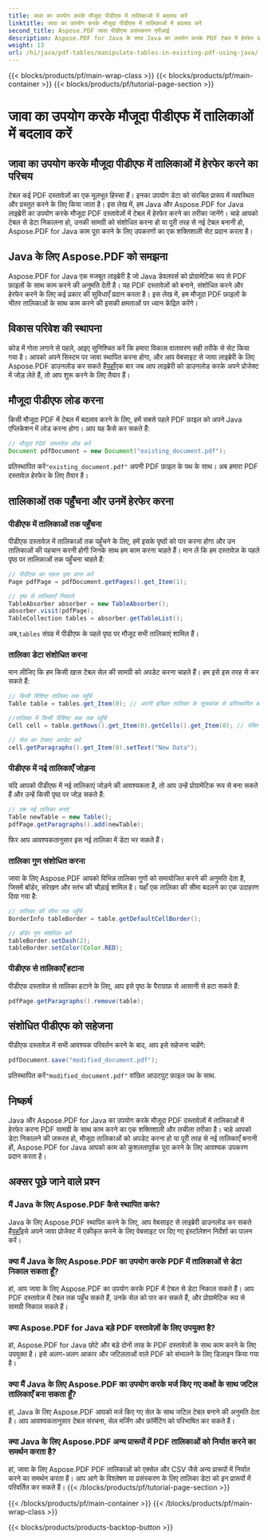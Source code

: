 ```yaml
---
title: जावा का उपयोग करके मौजूदा पीडीएफ में तालिकाओं में बदलाव करें
linktitle: जावा का उपयोग करके मौजूदा पीडीएफ में तालिकाओं में बदलाव करें
second_title: Aspose.PDF जावा पीडीएफ प्रसंस्करण एपीआई
description: Aspose.PDF for Java के साथ Java का उपयोग करके PDF टेबल में हेरफेर करना सीखें। यह चरण-दर-चरण मार्गदर्शिका प्रभावी PDF हैंडलिंग के लिए टेबल निष्कर्षण, संशोधन और बहुत कुछ को कवर करती है।
weight: 13
url: /hi/java/pdf-tables/manipulate-tables-in-existing-pdf-using-java/
---
```


{{< blocks/products/pf/main-wrap-class >}}
{{< blocks/products/pf/main-container >}}
{{< blocks/products/pf/tutorial-page-section >}}

# जावा का उपयोग करके मौजूदा पीडीएफ में तालिकाओं में बदलाव करें


## जावा का उपयोग करके मौजूदा पीडीएफ में तालिकाओं में हेरफेर करने का परिचय

टेबल कई PDF दस्तावेज़ों का एक मूलभूत हिस्सा हैं। इनका उपयोग डेटा को संरचित प्रारूप में व्यवस्थित और प्रस्तुत करने के लिए किया जाता है। इस लेख में, हम Java और Aspose.PDF for Java लाइब्रेरी का उपयोग करके मौजूदा PDF दस्तावेज़ों में टेबल में हेरफेर करने का तरीका जानेंगे। चाहे आपको टेबल से डेटा निकालना हो, उनकी सामग्री को संशोधित करना हो या पूरी तरह से नई टेबल बनानी हो, Aspose.PDF for Java काम पूरा करने के लिए उपकरणों का एक शक्तिशाली सेट प्रदान करता है।

## Java के लिए Aspose.PDF को समझना

Aspose.PDF for Java एक मजबूत लाइब्रेरी है जो Java डेवलपर्स को प्रोग्रामेटिक रूप से PDF फ़ाइलों के साथ काम करने की अनुमति देती है। यह PDF दस्तावेज़ों को बनाने, संशोधित करने और हेरफेर करने के लिए कई प्रकार की सुविधाएँ प्रदान करता है। इस लेख में, हम मौजूदा PDF फ़ाइलों के भीतर तालिकाओं के साथ काम करने की इसकी क्षमताओं पर ध्यान केंद्रित करेंगे।

## विकास परिवेश की स्थापना

 कोड में गोता लगाने से पहले, आइए सुनिश्चित करें कि हमारा विकास वातावरण सही तरीके से सेट किया गया है। आपको अपने सिस्टम पर जावा स्थापित करना होगा, और आप वेबसाइट से जावा लाइब्रेरी के लिए Aspose.PDF डाउनलोड कर सकते हैं[यहाँ](https://releases.aspose.com/pdf/java/)एक बार जब आप लाइब्रेरी को डाउनलोड करके अपने प्रोजेक्ट में जोड़ लेते हैं, तो आप शुरू करने के लिए तैयार हैं।

## मौजूदा पीडीएफ लोड करना

किसी मौजूदा PDF में टेबल में बदलाव करने के लिए, हमें सबसे पहले PDF फ़ाइल को अपने Java एप्लिकेशन में लोड करना होगा। आप यह कैसे कर सकते हैं:

```java
// मौजूदा PDF दस्तावेज़ लोड करें
Document pdfDocument = new Document("existing_document.pdf");
```

 प्रतिस्थापित करें`"existing_document.pdf"` अपनी PDF फ़ाइल के पथ के साथ। अब हमारा PDF दस्तावेज़ हेरफेर के लिए तैयार है।

## तालिकाओं तक पहुँचना और उनमें हेरफेर करना

### पीडीएफ में तालिकाओं तक पहुँचना

पीडीएफ दस्तावेज़ में तालिकाओं तक पहुँचने के लिए, हमें इसके पृष्ठों को पार करना होगा और उन तालिकाओं की पहचान करनी होगी जिनके साथ हम काम करना चाहते हैं। मान लें कि हम दस्तावेज़ के पहले पृष्ठ पर तालिकाओं तक पहुँचना चाहते हैं:

```java
// पीडीएफ का पहला पृष्ठ प्राप्त करें
Page pdfPage = pdfDocument.getPages().get_Item(1);

// पृष्ठ से तालिकाएँ निकालें
TableAbsorber absorber = new TableAbsorber();
absorber.visit(pdfPage);
TableCollection tables = absorber.getTableList();
```

 अब,`tables` संग्रह में पीडीएफ के पहले पृष्ठ पर मौजूद सभी तालिकाएं शामिल हैं।

### तालिका डेटा संशोधित करना

मान लीजिए कि हम किसी खास टेबल सेल की सामग्री को अपडेट करना चाहते हैं। हम इसे इस तरह से कर सकते हैं:

```java
// किसी विशिष्ट तालिका तक पहुँचें
Table table = tables.get_Item(0); // अपनी इच्छित तालिका के सूचकांक से प्रतिस्थापित करें

//तालिका में किसी विशिष्ट कक्ष तक पहुँचें
Cell cell = table.getRows().get_Item(0).getCells().get_Item(0); // पंक्ति और स्तंभ अनुक्रमणिका से प्रतिस्थापित करें

// सेल का टेक्स्ट अपडेट करें
cell.getParagraphs().get_Item(0).setText("New Data");
```

### पीडीएफ में नई तालिकाएँ जोड़ना

यदि आपको पीडीएफ में नई तालिकाएं जोड़ने की आवश्यकता है, तो आप उन्हें प्रोग्रामेटिक रूप से बना सकते हैं और उन्हें किसी पृष्ठ पर जोड़ सकते हैं:

```java
// एक नई तालिका बनाएं
Table newTable = new Table();
pdfPage.getParagraphs().add(newTable);
```

फिर आप आवश्यकतानुसार इस नई तालिका में डेटा भर सकते हैं।

### तालिका गुण संशोधित करना

जावा के लिए Aspose.PDF आपको विभिन्न तालिका गुणों को समायोजित करने की अनुमति देता है, जिसमें बॉर्डर, संरेखण और स्तंभ की चौड़ाई शामिल है। यहाँ एक तालिका की सीमा बदलने का एक उदाहरण दिया गया है:

```java
// तालिका की सीमा तक पहुँचें
BorderInfo tableBorder = table.getDefaultCellBorder();

// बॉर्डर गुण संशोधित करें
tableBorder.setDash(2);
tableBorder.setColor(Color.RED);
```

### पीडीएफ से तालिकाएँ हटाना

पीडीएफ दस्तावेज़ से तालिका हटाने के लिए, आप इसे पृष्ठ के पैराग्राफ़ से आसानी से हटा सकते हैं:

```java
pdfPage.getParagraphs().remove(table);
```

## संशोधित पीडीएफ को सहेजना

पीडीएफ दस्तावेज़ में सभी आवश्यक परिवर्तन करने के बाद, आप इसे सहेजना चाहेंगे:

```java
pdfDocument.save("modified_document.pdf");
```

 प्रतिस्थापित करें`"modified_document.pdf"` वांछित आउटपुट फ़ाइल पथ के साथ.

## निष्कर्ष

Java और Aspose.PDF for Java का उपयोग करके मौजूदा PDF दस्तावेज़ों में तालिकाओं में हेरफेर करना PDF सामग्री के साथ काम करने का एक शक्तिशाली और लचीला तरीका है। चाहे आपको डेटा निकालने की ज़रूरत हो, मौजूदा तालिकाओं को अपडेट करना हो या पूरी तरह से नई तालिकाएँ बनानी हों, Aspose.PDF for Java आपको काम को कुशलतापूर्वक पूरा करने के लिए आवश्यक उपकरण प्रदान करता है।

## अक्सर पूछे जाने वाले प्रश्न

### मैं Java के लिए Aspose.PDF कैसे स्थापित करूं?

 Java के लिए Aspose.PDF स्थापित करने के लिए, आप वेबसाइट से लाइब्रेरी डाउनलोड कर सकते हैं[यहाँ](https://releases.aspose.com/pdf/java/)इसे अपने जावा प्रोजेक्ट में एकीकृत करने के लिए वेबसाइट पर दिए गए इंस्टॉलेशन निर्देशों का पालन करें।

### क्या मैं Java के लिए Aspose.PDF का उपयोग करके PDF में तालिकाओं से डेटा निकाल सकता हूँ?

हां, आप जावा के लिए Aspose.PDF का उपयोग करके PDF में टेबल से डेटा निकाल सकते हैं। आप PDF दस्तावेज़ में टेबल तक पहुँच सकते हैं, उनके सेल को पार कर सकते हैं, और प्रोग्रामेटिक रूप से सामग्री निकाल सकते हैं।

### क्या Aspose.PDF for Java बड़े PDF दस्तावेज़ों के लिए उपयुक्त है?

हां, Aspose.PDF for Java छोटे और बड़े दोनों तरह के PDF दस्तावेज़ों के साथ काम करने के लिए उपयुक्त है। इसे अलग-अलग आकार और जटिलताओं वाले PDF को संभालने के लिए डिज़ाइन किया गया है।

### क्या मैं Java के लिए Aspose.PDF का उपयोग करके मर्ज किए गए कक्षों के साथ जटिल तालिकाएँ बना सकता हूँ?

हां, Java के लिए Aspose.PDF आपको मर्ज किए गए सेल के साथ जटिल टेबल बनाने की अनुमति देता है। आप आवश्यकतानुसार टेबल संरचना, सेल मर्जिंग और फ़ॉर्मेटिंग को परिभाषित कर सकते हैं।

### क्या Java के लिए Aspose.PDF अन्य प्रारूपों में PDF तालिकाओं को निर्यात करने का समर्थन करता है?

हां, जावा के लिए Aspose.PDF PDF तालिकाओं को एक्सेल और CSV जैसे अन्य प्रारूपों में निर्यात करने का समर्थन करता है। आप आगे के विश्लेषण या प्रसंस्करण के लिए तालिका डेटा को इन प्रारूपों में परिवर्तित कर सकते हैं।
{{< /blocks/products/pf/tutorial-page-section >}}

{{< /blocks/products/pf/main-container >}}
{{< /blocks/products/pf/main-wrap-class >}}

{{< blocks/products/products-backtop-button >}}
